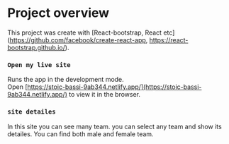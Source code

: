 # Project overview

This project was create with [React-bootstrap, React etc](https://github.com/facebook/create-react-app, https://react-bootstrap.github.io/).



### `Open my live site`

Runs the app in the development mode.\
Open [https://stoic-bassi-9ab344.netlify.app/](https://stoic-bassi-9ab344.netlify.app/) to view it in the browser.

### `site detailes`

In this site you can see many team. you can select any team and show its detailes.
You can find both male and female team.
